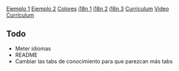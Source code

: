 [Ejemplo 1](https://www.jmrb.dev/)
[Ejemplo 2](https://educalvolopez.com/)
[Colores](https://dribbble.com/shots/20753864-kawsar-design)
[i18n 1](https://github.com/midudev/covid-vacuna)
[i18n 2](https://github.dev/midudev/aprendiendo-react)
[i18n 3](https://github.com/midudev/vota.dev)
[Currículum](https://delacruzdev.notion.site/Apply-to-tech-companies-with-this-CV-template-fd977e7e715d4445a6ba1878a500e327)
[Video Currículum](https://www.youtube.com/watch?v=xYi8qzLsS24&t=2763s)

## Todo
* Meter idiomas
* README
* Cambiar las tabs de conocimiento para que parezcan más tabs